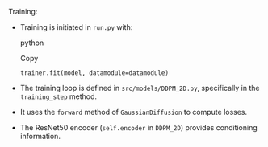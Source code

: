 Training:

- Training is initiated in `run.py` with:
    
    python
    
    Copy
    
    `trainer.fit(model, datamodule=datamodule)`
    
- The training loop is defined in `src/models/DDPM_2D.py`, specifically in the `training_step` method.
- It uses the `forward` method of `GaussianDiffusion` to compute losses.
- The ResNet50 encoder (`self.encoder` in `DDPM_2D`) provides conditioning information.